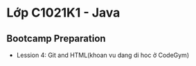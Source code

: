 # Lớp C1021K1 - Java

## Bootcamp Preparation

- Lession 4: Git and HTML(khoan vu dang di hoc ở CodeGym)
